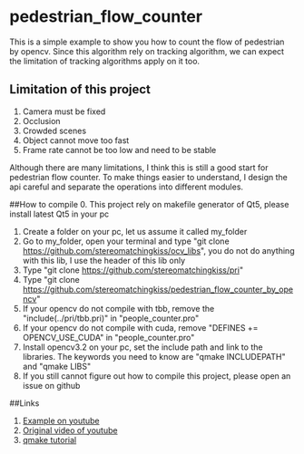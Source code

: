 # pedestrian_flow_counter

This is a simple example to show you how to count the flow of pedestrian by opencv.
Since this algorithm rely on tracking algorithm, we can expect the limitation of
tracking algorithms apply on it too.

## Limitation of this project

1. Camera must be fixed
2. Occlusion
3. Crowded scenes
4. Object cannot move too fast
5. Frame rate cannot be too low and need to be stable

Although there are many limitations, I think this is still a good start for pedestrian flow counter.
To make things easier to understand, I design the api careful and separate the operations into different
modules.

##How to compile
0. This project rely on makefile generator of Qt5, please install latest Qt5 in your pc
1. Create a folder on your pc, let us assume it called my_folder
2. Go to my_folder, open your terminal and type "git clone https://github.com/stereomatchingkiss/ocv_libs",
you do not do anything with this lib, I use the header of this lib only
3. Type "git clone https://github.com/stereomatchingkiss/pri"
4. Type "git clone https://github.com/stereomatchingkiss/pedestrian_flow_counter_by_opencv"
5. If your opencv do not compile with tbb, remove the "include(../pri/tbb.pri)" in "people_counter.pro"
6. If your opencv do not compile with cuda, remove "DEFINES += OPENCV_USE_CUDA" in "people_counter.pro"
7. Install opencv3.2 on your pc, set the include path and link to the libraries. The keywords you need to know 
are "qmake INCLUDEPATH" and "qmake LIBS"
8. If you still cannot figure out how to compile this project, please open an issue on github

##Links

1. [Example on youtube](https://www.youtube.com/watch?v=OpL0ivj0QRI)
2. [Original video of youtube](
 https://mega.nz/#!w59VUCjI!qM5xMwFYK5_ZDYpM6YVlRGqG_Mrs9B9W6P3x2xmuYjk
)
3. [qmake tutorial](http://doc.qt.io/qt-4.8/qmake-tutorial.html)

